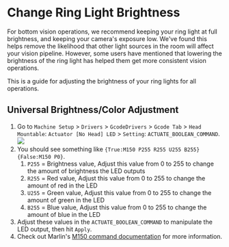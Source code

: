 # Change Ring Light Brightness

For bottom vision operations, we recommend keeping your ring light at full brightness, and keeping your camera's exposure low. We've found this helps remove the likelihood that other light sources in the room will affect your vision pipeline. However, some users have mentioned that lowering the brightness of the ring light has helped them get more consistent vision operations.

This is a guide for adjusting the brightness of your ring lights for all operations. <!-- Also included are instructions on how to adjust the brightness for each package/part, although a similar effect is much more easily accomplished by just adjusting the part's threshold in its vision pipeline. -->

## Universal Brightness/Color Adjustment

1. Go to `Machine Setup` > `Drivers` > `GcodeDrivers` > `Gcode Tab` > `Head Mountable`: `Actuator [No Head] LED` > `Setting`: `ACTUATE_BOOLEAN_COMMAND`.
   ![](img/led-actuator.webp)
2. You should see something like `{True:M150 P255 R255 U255 B255}{False:M150 P0}`.
    1. `P255` = Brightness value, Adjust this value from 0 to 255 to change the amount of brightness the LED outputs
    2. `R255` = Red value, Adjust this value from 0 to 255 to change the amount of red in the LED
    3. `U255` = Green value, Adjust this value from 0 to 255 to change the amount of green in the LED
    4. `B255` = Blue value, Adjust this value from 0 to 255 to change the amount of blue in the LED
3. Adjust these values in the `ACTUATE_BOOLEAN_COMMAND` to manipulate the LED output, then hit `Apply`.
4. Check out Marlin's [M150 command documentation](https://marlinfw.org/docs/gcode/M150.html) for more information.

<!-- ## Per Part/Package Brightness Adjustment

This is a much more in-depth and difficult modification, and shouldn't be necessary to perform.

1. In the machine.xml, update the Value Type of the LED actuator to "Double".
2. Set the defaults as 255.0 and 0.0 (on / off)
3. Go to the actuation GCode for the actuator and change the value to `M150 P{DoubleValue:%.0f} R255 U255 B255`.
4. Then create a profile for the part / package and reference it from the part's vision pipeline to adjust light levels as needed.
5. Reach out to the community on Discord if you're having trouble setting this up. -->
